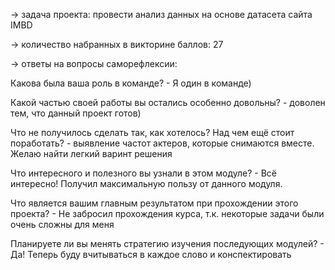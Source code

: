 → задача проекта: провести анализ данных на основе датасета сайта IMBD

→ количество набранных в викторине баллов: 27

→ ответы на вопросы саморефлексии:

Какова была ваша роль в команде? - Я один в команде)

Какой частью своей работы вы остались особенно довольны? - доволен тем, что данный проект готов)

Что не получилось сделать так, как хотелось? Над чем ещё стоит поработать? - выявление частот актеров, которые снимаются вместе. Желаю найти легкий варинт решения

Что интересного и полезного вы узнали в этом модуле? - Всё интересно! Получил максимальную пользу от данного модуля.

Что является вашим главным результатом при прохождении этого проекта? - Не забросил прохождения курса, т.к. некоторые задачи были очень сложны для меня

Планируете ли вы менять стратегию изучения последующих модулей? - Да! Теперь буду вчитываться в каждое слово и конспектировать
